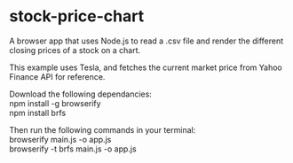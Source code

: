 # stock-price-chart
A browser app that uses Node.js to read a .csv file and render the different closing prices of a stock on a chart.

This example uses Tesla, and fetches the current market price from Yahoo Finance API for reference.

Download the following dependancies:<br>
npm install -g browserify<br>
npm install brfs

Then run the following commands in your terminal:<br>
browserify main.js -o app.js<br>
browserify -t brfs main.js -o app.js

